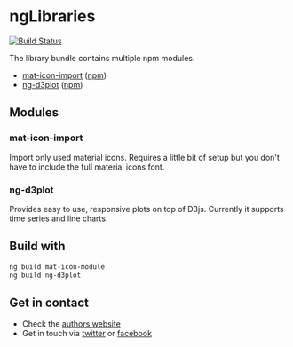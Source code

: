 # ngLibraries

[![Build Status](https://travis-ci.org/ngfelixl/ng-libraries.svg?branch=master)](https://travis-ci.org/ngfelixl/ng-libraries)

The library bundle contains multiple npm modules.

- [mat-icon-import](https://github.com/ngfelixl/ng-libraries/tree/master/projects/mat-icon-import) ([npm](https://www.npmjs.com/package/mat-icon-import))
- [ng-d3plot](https://github.com/ngfelixl/ng-libraries/tree/master/projects/ng-d3plot) ([npm](https://www.npmjs.com/package/ng-d3plot))

## Modules

### mat-icon-import

Import only used material icons. Requires a little bit of setup but you don't have to
include the full material icons font.

### ng-d3plot

Provides easy to use, responsive plots on top of D3js. Currently it supports time series
and line charts.

## Build with

```sh
ng build mat-icon-module
ng build ng-d3plot
```

## Get in contact

- Check the [authors website](https://felixlemke.com)
- Get in touch via [twitter](https://twitter.com/ngfelixl) or [facebook](https://www.facebook.com/ngfelixlemke/)